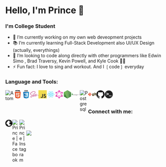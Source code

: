 # Hello, I'm Prince 👋

### I'm College Student

- 🔭 I’m currently working on my own web deveopment projects
- 📚 I’m currently learning Full-Stack Development also UI/UX Design (actually, everythings)
- 👯 I’m looking to code along directly with other programmers like Edwin Simo , Brad Traversy, Kevin Powell, and Kyle Cook 🤩🤣
- ⚡ Fun fact: I love to sing and workout. And I ❲code❳ everyday

### Language and Tools:
<img align="left" alt="Atom" width="26px" src="https://github.com/haideralipunjabi/atom-icons/blob/master/svg/social_medium.svg" />
<img align="left" alt="HTML5" width="26px" src="https://raw.githubusercontent.com/github/explore/80688e429a7d4ef2fca1e82350fe8e3517d3494d/topics/html/html.png" />
<img align="left" alt="CSS3" width="26px" src="https://raw.githubusercontent.com/github/explore/80688e429a7d4ef2fca1e82350fe8e3517d3494d/topics/css/css.png" />
<img align="left" alt="Sass" width="26px" src="https://raw.githubusercontent.com/github/explore/80688e429a7d4ef2fca1e82350fe8e3517d3494d/topics/sass/sass.png" />
<img align="left" alt="JavaScript" width="26px" src="https://raw.githubusercontent.com/github/explore/80688e429a7d4ef2fca1e82350fe8e3517d3494d/topics/javascript/javascript.png" />
<img align="left" alt="React" width="26px" src="https://raw.githubusercontent.com/github/explore/80688e429a7d4ef2fca1e82350fe8e3517d3494d/topics/react/react.png" />
<img align="left" alt="GraphQL" width="26px" src="https://raw.githubusercontent.com/github/explore/80688e429a7d4ef2fca1e82350fe8e3517d3494d/topics/graphql/graphql.png" />
<img align="left" alt="Node.js" width="26px" src="https://raw.githubusercontent.com/github/explore/80688e429a7d4ef2fca1e82350fe8e3517d3494d/topics/nodejs/nodejs.png" />
<img align="left" alt="MongoDB" width="26px" src="https://raw.githubusercontent.com/github/explore/80688e429a7d4ef2fca1e82350fe8e3517d3494d/topics/mongodb/mongodb.png"/>
<img align="left" alt="Postgresql" width="26px" src="https://img.icons8.com/color/50/000000/postgreesql.png"/>
<img align="left" alt="Git" width="26px" src="https://raw.githubusercontent.com/github/explore/80688e429a7d4ef2fca1e82350fe8e3517d3494d/topics/git/git.png" />
<img align="left" alt="GitHub" width="26px" src="https://raw.githubusercontent.com/github/explore/78df643247d429f6cc873026c0622819ad797942/topics/github/github.png" />
<img align="left" alt="Terminal" width="26px" src="https://raw.githubusercontent.com/github/explore/80688e429a7d4ef2fca1e82350fe8e3517d3494d/topics/terminal/terminal.png" />

<br/>
<br/>

### Connect with me:
[<img align="left" alt="Prince" width="22px" src="https://raw.githubusercontent.com/iconic/open-iconic/master/svg/globe.svg" />][website]
[<img align="left" alt="Prince | Facebook" width="22px" src="https://cdn.jsdelivr.net/npm/simple-icons@v3/icons/facebook.svg" />][facebook]
[<img align="left" alt="Prince | Instagram" width="22px" src="https://cdn.jsdelivr.net/npm/simple-icons@v3/icons/instagram.svg" />][instagram]

<br/>
<br/>

<img align="left" src="https://github-readme-stats.vercel.app/api?username=PrinceSP&show_icons=true&hide_border=false&theme=cobalt" />


[website]: https://princesp.github.io/prince-slandingpage
[instagram]: https://www.instagram.com/javascript_programmer
[facebook]: https://www.facebook.com/121034026a2603
